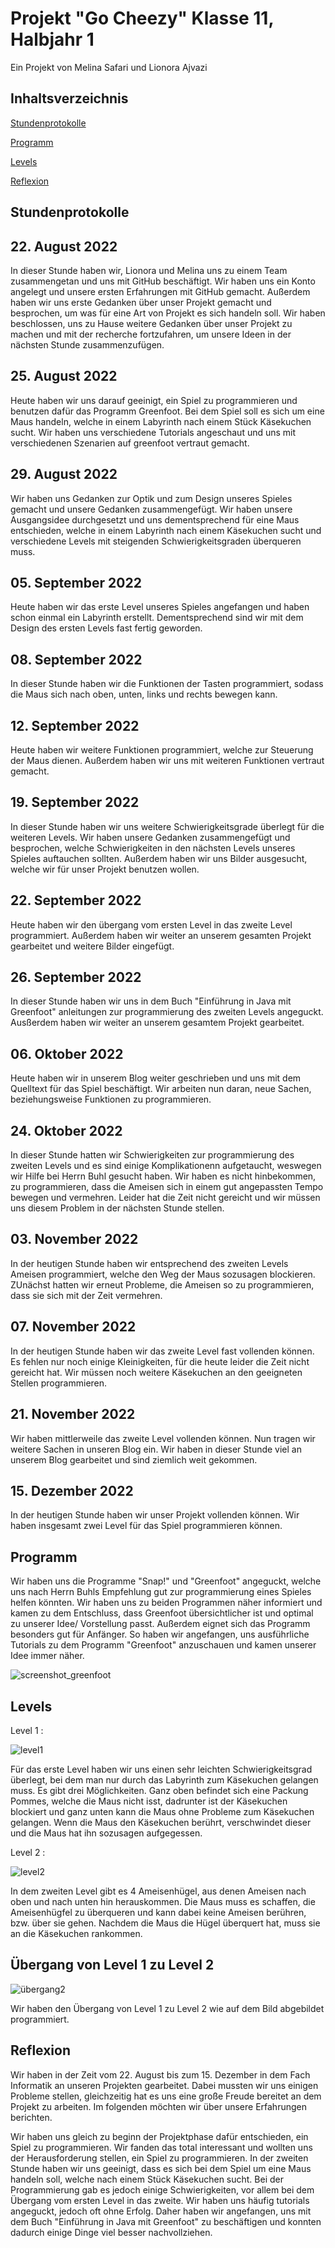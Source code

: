 # Projekt "Go Cheezy" Klasse 11, Halbjahr 1

Ein Projekt von Melina Safari und Lionora Ajvazi


## Inhaltsverzeichnis
[Stundenprotokolle](#Stundenprotokolle)

[Programm](#Programm)

[Levels](#Levels)

[Reflexion](#Reflexion)



## Stundenprotokolle  <a name="Stundenprotokolle"></a> 

## 22. August 2022 
In dieser Stunde haben wir, Lionora und Melina uns zu einem Team zusammengetan und uns mit GitHub beschäftigt. Wir haben uns ein Konto angelegt und unsere ersten Erfahrungen mit GitHub gemacht. Außerdem haben wir uns erste Gedanken über unser Projekt gemacht und besprochen, um was für eine Art von Projekt es sich handeln soll. Wir haben beschlossen, uns zu Hause weitere Gedanken über unser Projekt zu machen und mit der recherche fortzufahren, um unsere Ideen in der nächsten Stunde zusammenzufügen. 


## 25. August 2022
Heute haben wir uns darauf geeinigt, ein Spiel zu programmieren und benutzen dafür das Programm Greenfoot. Bei dem Spiel soll es sich um eine Maus handeln, welche in einem Labyrinth nach einem Stück Käsekuchen sucht. Wir haben uns verschiedene Tutorials angeschaut und uns mit verschiedenen Szenarien auf greenfoot vertraut gemacht. 


## 29. August 2022 
Wir haben uns Gedanken zur Optik und zum Design unseres Spieles gemacht und unsere Gedanken zusammengefügt. Wir haben unsere Ausgangsidee durchgesetzt und uns dementsprechend für eine Maus entschieden, welche in einem Labyrinth nach einem Käsekuchen sucht und verschiedene Levels mit steigenden Schwierigkeitsgraden überqueren muss.  


## 05. September 2022
Heute haben wir das erste Level unseres Spieles angefangen und haben schon einmal ein Labyrinth erstellt. Dementsprechend sind wir mit dem Design des ersten Levels fast fertig geworden. 


## 08. September 2022
In dieser Stunde haben wir die Funktionen der Tasten programmiert, sodass die Maus sich nach oben, unten, links und rechts bewegen kann. 


## 12. September 2022
Heute haben wir weitere Funktionen programmiert, welche zur Steuerung der Maus dienen. Außerdem haben wir uns mit weiteren Funktionen vertraut gemacht. 


## 19. September 2022
In dieser Stunde haben wir uns weitere Schwierigkeitsgrade überlegt für die weiteren Levels. Wir haben unsere Gedanken zusammengefügt und besprochen, welche Schwierigkeiten in den nächsten Levels unseres Spieles auftauchen sollten. Außerdem haben wir uns Bilder ausgesucht, welche wir für unser Projekt benutzen wollen. 


## 22. September 2022
Heute haben wir den übergang vom ersten Level in das zweite Level programmiert. Außerdem haben wir weiter an unserem gesamten Projekt gearbeitet und weitere Bilder eingefügt. 


## 26. September 2022 
In dieser Stunde haben wir uns in dem Buch "Einführung in Java mit Greenfoot" anleitungen zur programmierung des zweiten Levels angeguckt. Ausßerdem haben wir weiter an unserem gesamtem Projekt gearbeitet. 


## 06. Oktober 2022 
Heute haben wir in unserem Blog weiter geschrieben und uns mit dem Quelltext für das Spiel beschäftigt. Wir arbeiten nun daran, neue Sachen, beziehungsweise Funktionen zu programmieren. 


## 24. Oktober 2022 
In dieser Stunde hatten wir Schwierigkeiten zur programmierung des zweiten Levels und es sind einige Komplikationenn aufgetaucht, weswegen wir Hilfe bei Herrn Buhl gesucht haben. Wir haben es nicht hinbekommen, zu programmieren, dass die Ameisen sich in einem gut angepassten Tempo bewegen und vermehren. Leider hat die Zeit nicht gereicht und wir müssen uns diesem Problem in der nächsten Stunde stellen. 


## 03. November 2022
In der heutigen Stunde haben wir entsprechend des zweiten Levels Ameisen programmiert, welche den Weg der Maus sozusagen blockieren. ZUnächst hatten wir erneut Probleme, die Ameisen so zu programmieren, dass sie sich mit der Zeit vermehren. 

## 07. November 2022
In der heutigen Stunde haben wir das zweite Level fast vollenden können. Es fehlen nur noch einige Kleinigkeiten, für die heute leider die Zeit nicht gereicht hat. Wir müssen noch weitere Käsekuchen an den geeigneten Stellen programmieren. 


## 21. November 2022
Wir haben mittlerweile das zweite Level vollenden können. Nun tragen wir weitere Sachen in unseren Blog ein. Wir haben in dieser Stunde viel an unserem Blog gearbeitet und sind ziemlich weit gekommen. 

## 15. Dezember 2022
In der heutigen Stunde haben wir unser Projekt vollenden können. Wir haben insgesamt zwei Level für das Spiel programmieren können. 








## Programm  <a name="Programm"></a>
Wir haben uns die Programme "Snap!" und "Greenfoot" angeguckt, welche uns nach Herrn Buhls Empfehlung gut zur programmierung eines Spieles helfen könnten. Wir haben uns zu beiden Programmen näher informiert und kamen zu dem Entschluss, dass Greenfoot übersichtlicher ist und optimal zu unserer Idee/ Vorstellung passt. Außerdem eignet sich das Programm besonders gut für Anfänger. So haben wir angefangen, uns ausführliche Tutorials zu dem Programm "Greenfoot" anzuschauen und kamen unserer Idee immer näher. 

![screenshot_greenfoot](Bilder/screenshot_greenfoot.png "Greenfoot")


## Levels <a name="Levels"></a>
Level 1 :

![level1](Bilder/level1.png "Level 1")

Für das erste Level haben wir uns einen sehr leichten Schwierigkeitsgrad überlegt, bei dem man nur durch das Labyrinth zum Käsekuchen gelangen muss. Es gibt drei Möglichkeiten. Ganz oben befindet sich eine Packung Pommes, welche die Maus nicht isst, dadrunter ist der Käsekuchen blockiert und ganz unten kann die Maus ohne Probleme zum Käsekuchen gelangen. Wenn die Maus den Käsekuchen berührt, verschwindet dieser und die Maus hat ihn sozusagen aufgegessen. 


Level 2 : 

![level2](Bilder/level2.png "Level 2")

In dem zweiten Level gibt es 4 Ameisenhügel, aus denen Ameisen nach oben und nach unten hin herauskommen. Die Maus muss es schaffen, die Ameisenhügfel zu überqueren und kann dabei keine Ameisen berühren, bzw. über sie gehen. Nachdem die Maus die Hügel überquert hat, muss sie an die Käsekuchen rankommen. 


## Übergang von Level 1 zu Level 2

![übergang2](Bilder/übergang2.png "Übergang")

Wir haben den Übergang von Level 1 zu Level 2 wie auf dem Bild abgebildet programmiert. 


## Reflexion

Wir haben in der Zeit vom 22. August bis zum 15. Dezember in dem Fach Informatik an unseren Projekten gearbeitet. Dabei mussten wir uns einigen Probleme stellen, gleichzeitig hat es uns eine große Freude bereitet an dem Projekt zu arbeiten. Im folgenden möchten wir über unsere Erfahrungen berichten. 

Wir haben uns gleich zu beginn der Projektphase dafür entschieden, ein Spiel zu programmieren. Wir fanden das total interessant und wollten uns der Herausforderung stellen, ein Spiel zu programmieren. In der zweiten Stunde haben wir uns geeinigt, dass es sich bei dem Spiel um eine Maus handeln soll, welche nach einem Stück Käsekuchen sucht. Bei der Programmierung gab es jedoch einige Schwierigkeiten, vor allem bei dem Übergang vom ersten Level in das zweite. Wir haben uns häufig tutorials angeguckt, jedoch oft ohne Erfolg. Daher haben wir angefangen, uns mit dem Buch "Einführung in Java mit Greenfoot" zu beschäftigen und konnten dadurch einige Dinge viel besser nachvollziehen. 
















